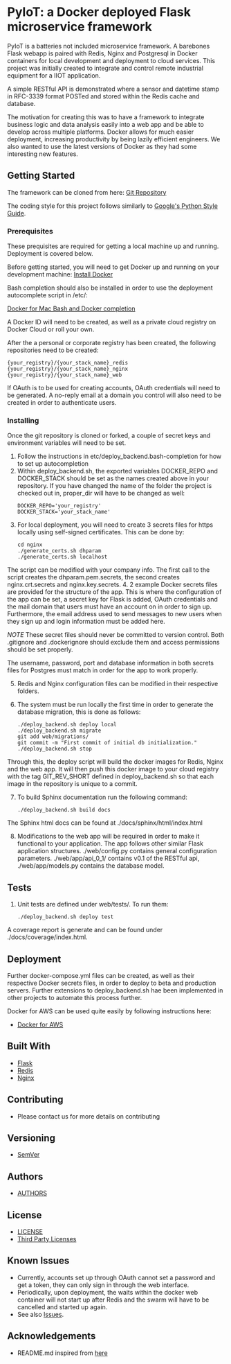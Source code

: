 # PyIoT: a Docker deployed Flask microservice framework

PyIoT is a batteries not included microservice framework. A barebones Flask webapp is paired with Redis, Nginx and Postgresql in Docker containers for local development and deployment to cloud services. This project was initially created to integrate and control remote industrial equipment for a IIOT application.  

A simple RESTful API is demonstrated where a sensor and datetime stamp in RFC-3339 format POSTed and stored within the Redis cache and database. 

The motivation for creating this was to have a framework to integrate business logic and data analysis easily into a web app and be able to develop across multiple platforms. Docker allows for much easier deployment, increasing productivity by being lazily efficient engineers. We also wanted to use the latest versions of Docker as they had some interesting new features.


## Getting Started

The framework can be cloned from here: [Git Repository](https://github.com/innocorps/PyIoT.git)

The coding style for this project follows similarly to [Google's Python Style Guide](https://google.github.io/styleguide/pyguide.html).


### Prerequisites

These prequisites are required for getting a local machine up and running. Deployment is covered below.

Before getting started, you will need to get Docker up and running on your development machine: [Install Docker](https://docs.docker.com/install/)

Bash completion should also be installed in order to use the deployment autocomplete script in /etc/: 

[Docker for Mac Bash and Docker completion](https://docs.docker.com/docker-for-mac/#install-shell-completion)

A Docker ID will need to be created, as well as a private cloud registry on Docker Cloud or roll your own. 

After the a personal or corporate registry has been created, the following repositories need to be created:

```
{your_registry}/{your_stack_name}_redis
{your_registry}/{your_stack_name}_nginx
{your_registry}/{your_stack_name}_web
```

If OAuth is to be used for creating accounts, OAuth credentials will need to be generated. A no-reply email at a domain you control will also need to be created in order to authenticate users.



### Installing

Once the git repository is cloned or forked, a couple of secret keys and environment variables will need to be set.

1. Follow the instructions in etc/deploy_backend.bash-completion for how to set up autocompletion
2. Within deploy_backend.sh, the exported variables DOCKER_REPO and DOCKER_STACK should be set as the names created above in your repository. If you have changed the name of the folder the project is checked out in, proper_dir will have to be changed as well:
	```
	DOCKER_REPO='your_registry'
	DOCKER_STACK='your_stack_name'
	```
3. For local deployment, you will need to create 3 secrets files for https locally using self-signed certificates. This can be done by:
	```
	cd nginx
	./generate_certs.sh dhparam
	./generate_certs.sh localhost
	```
The script can be modified with your company info. The first call to the script creates the dhparam.pem.secrets, the second creates nginx.crt.secrets and nginx.key.secrets. 
4. 2 example Docker secrets files are provided for the structure of the app. This is where the configuration of the app can be set, a secret key for Flask is added, OAuth credentials and the mail domain that users must have an account on in order to sign up. Furthermore, the email address used to send messages to new users when they sign up and login information must be added here.

*NOTE* These secret files should never be committed to version control. Both .gitignore and .dockerignore should exclude them and access permissions should be set properly. 

The username, password, port and database information in both secrets files for Postgres must match in order for the app to work properly.

5. Redis and Nginx configuration files can be modified in their respective folders. 

6. The system must be run locally the first time in order to generate the database migration, this is done as follows:
	```
	./deploy_backend.sh deploy local
	./deploy_backend.sh migrate
	git add web/migrations/
	git commit -m "First commit of initial db initialization."
	./deploy_backend.sh stop
	```
Through this, the deploy script will build the docker images for Redis, Nginx and the web app. It will then push this docker image to your cloud registry with the tag GIT_REV_SHORT defined in deploy_backend.sh so that each image in the repository is unique to a commit. 

7. To build Sphinx documentation run the following command:
	```
	./deploy_backend.sh build docs
	```
The Sphinx html docs can be found at ./docs/sphinx/html/index.html

8. Modifications to the web app will be required in order to make it functional to your application. The app follows other similar Flask application structures. ./web/config.py contains general configuration parameters. ./web/app/api_0_1/ contains v0.1 of the RESTful api, ./web/app/models.py contains the database model.


## Tests

1. Unit tests are defined under web/tests/. To run them:
	```
	./deploy_backend.sh deploy test
	```
A coverage report is generate and can be found under ./docs/coverage/index.html.


## Deployment

Further docker-compose.yml files can be created, as well as their respective Docker secrets files, in order to deploy to beta and production servers. Further extensions to deploy_backend.sh hae been implemented in other projects to automate this process further. 

Docker for AWS can be used quite easily by following instructions here:
* [Docker for AWS](https://docs.docker.com/docker-for-aws/)

## Built With

* [Flask](http://flask.pocoo.org/) 
* [Redis](https://redis.io/)
* [Nginx](https://nginx.org/en/docs/)

## Contributing

* Please contact us for more details on contributing

## Versioning

* [SemVer](https://semver.org/) 

## Authors

* [AUTHORS](https://github.com/innocorps/pyIoT/blob/master/AUTHORS)

## License

* [LICENSE](LICENSE) 
* [Third Party Licenses](https://github.com/innocorps/pyIoT/tree/master/licenses)

## Known Issues

* Currently, accounts set up through OAuth cannot set a password and get a token, they can only sign in through the web interface. 
* Periodically, upon deployment, the waits within the docker web container will not start up after Redis and the swarm will have to be cancelled and started up again.
* See also [Issues](https://github.com/innocorps/pyIoT/issues).

## Acknowledgements 

* README.md inspired from [here](https://gist.github.com/PurpleBooth/109311bb0361f32d87a2)
